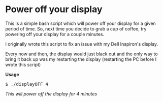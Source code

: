 Power off your display
=========================================

This is a simple bash script which will power off your display for a given period of time. So, next time you decide to grab a cup of coffee, try powering off your display for a couple minutes.

I originally wrote this script to fix an issue with my Dell Inspiron's display.

Every now and then, the  display would just black out and the only way to bring it back up was my restarting the display (restarting the PC before I wrote this script)

**Usage**

<pre>
$ ./displayOFF 4
</pre>

*This will power off the display for 4 minutes*